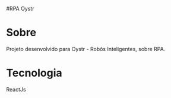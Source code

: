 #RPA Oystr

# Sobre
Projeto desenvolvido para Oystr - Robôs Inteligentes, sobre RPA.

# Tecnologia
ReactJs
